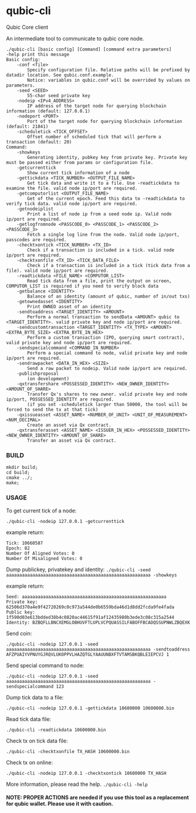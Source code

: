 # qubic-cli

Qubic Core client

An intermediate tool to communicate to qubic core node.
```
./qubic-cli [basic config] [Command] [command extra parameters]
-help print this message
Basic config:
	-conf <file>
		Specify configuration file. Relative paths will be prefixed by datadir location. See qubic.conf.example.
		Notice: variables in qubic.conf will be overrided by values on parameters.
	-seed <SEED>
		55-char seed private key
	-nodeip <IPv4_ADDRESS>
		IP address of the target node for querying blockchain information (default: 127.0.0.1)
	-nodeport <PORT>
		Port of the target node for querying blockchain information (default: 21841)
	-scheduletick <TICK_OFFSET>
		Offset number of scheduled tick that will perform a transaction (default: 20)
Command:
	-showkeys
		Generating identity, pubkey key from private key. Private key must be passed either from params or configuration file.
	-getcurrenttick
		Show current tick information of a node
	-gettickdata <TICK_NUMBER> <OUTPUT_FILE_NAME>
		Get tick data and write it to a file. Use -readtickdata to examine the file. valid node ip/port are required.
	-getcomputorlist <OUTPUT_FILE_NAME>
		Get of the current epoch. Feed this data to -readtickdata to verify tick data. valid node ip/port are required.
	-getnodeiplist
		Print a list of node ip from a seed node ip. Valid node ip/port are required.
	-getlogfromnode <PASSCODE_0> <PASSCODE_1> <PASSCODE_2> <PASSCODE_3>
		Fetch a single log line from the node. Valid node ip/port, passcodes are required.
	-checktxontick <TICK_NUMBER> <TX_ID>
		Check if a transaction is included in a tick. valid node ip/port are required.
	-checktxonfile <TX_ID> <TICK_DATA_FILE>
		Check if a transaction is included in a tick (tick data from a file). valid node ip/port are required.
	-readtickdata <FILE_NAME> <COMPUTOR_LIST>
		Read tick data from a file, print the output on screen, COMPUTOR_LIST is required if you need to verify block data
	-getbalance <IDENTITY>
		Balance of an identity (amount of qubic, number of in/out txs)
	-getownedasset <IDENTITY>
		Print OWNED asset of an identity
	-sendtoaddress <TARGET_IDENTITY> <AMOUNT>
		Perform a normal transaction to sendData <AMOUNT> qubic to <TARGET_IDENTITY>. valid private key and node ip/port are required.
	-sendcustomtransaction <TARGET_IDENTITY> <TX_TYPE> <AMOUNT> <EXTRA_BYTE_SIZE> <EXTRA_BYTE_IN_HEX>
		Perform a custom transaction (IPO, querying smart contract), valid private key and node ip/port are required.
	-sendspecialcommand <COMMAND_IN_NUMBER> 
		Perform a special command to node, valid private key and node ip/port are required.	
	-sendrawpacket <DATA_IN_HEX> <SIZE>
		Send a raw packet to nodeip. Valid node ip/port are required.
	-publishproposal 
		(on development)
	-qxtransfershare <POSSESSED_IDENTITY> <NEW_OWNER_IDENTITY> <AMOUNT_OF_SHARE>
		Transfer Qx's shares to new owner. valid private key and node ip/port, POSSESSED_IDENTITY are required.
		(if you set -scheduletick larger than 50000, the tool will be forced to send the tx at that tick)
	-qxissueasset <ASSET_NAME> <NUMBER_OF_UNIT> <UNIT_OF_MEASUREMENT> <NUM_DECIMAL>
		Create an asset via Qx contract.
	-qxtransferasset <ASSET_NAME> <ISSUER_IN_HEX> <POSSESSED_IDENTITY> <NEW_OWNER_IDENTITY> <AMOUNT_OF_SHARE>
		Transfer an asset via Qx contract.
```

### BUILD
```
mkdir build;
cd build;
cmake ../;
make;
```


### USAGE
To get current tick of a node:

`./qubic-cli -nodeip 127.0.0.1 -getcurrenttick`

example return:
```
Tick: 10660587
Epoch: 82
Number Of Aligned Votes: 0
Number Of Misaligned Votes: 0
```

Dump publickey, privatekey and identity:
`./qubic-cli -seed aaaaaaaaaaaaaaaaaaaaaaaaaaaaaaaaaaaaaaaaaaaaaaaaaaaaaaa -showkeys`

example return:
```
Seed: aaaaaaaaaaaaaaaaaaaaaaaaaaaaaaaaaaaaaaaaaaaaaaaaaaaaaaa
Private key: 62506d370a4e9f42720269c0c973a544de0b6559bda46d1d8dd2fcda9fe4fada
Public key: 1f590d03e613bdded38b4c0820ac44615f91af12435980b3ede3c08c315a2544
Identity: BZBQFLLBNCXEMGLOBHUVFTLUPLVCPQUASSILFABOFFBCADQSSUPNWLZBQEXK
```

Send coin:

`./qubic-cli -nodeip 127.0.0.1 -seed aaaaaaaaaaaaaaaaaaaaaaaaaaaaaaaaaaaaaaaaaaaaaaaaaaaaaaa -sendtoaddress AFZPUAIYVPNUYGJRQVLUKOPPVLHAZQTGLYAAUUNBXFTVTAMSBKQBLEIEPCVJ 1`

Send special command to node:

`./qubic-cli -nodeip 127.0.0.1 -seed aaaaaaaaaaaaaaaaaaaaaaaaaaaaaaaaaaaaaaaaaaaaaaaaaaaaaaa -sendspecialcommand 123`

Dump tick data to a file:

`./qubic-cli -nodeip 127.0.0.1 -gettickdata 10600000 10600000.bin`

Read tick data file:

`./qubic-cli -readtickdata 10600000.bin`

Check tx on tick data file:

`./qubic-cli -checktxonfile TX_HASH 10600000.bin`

Check tx on online:

`./qubic-cli -nodeip 127.0.0.1 -checktxontick 10600000 TX_HASH`

More information, please read the help. `./qubic-cli -help`

#### NOTE: PROPER ACTIONS are needed if you use this tool as a replacement for qubic wallet. Please use it with caution.
